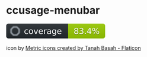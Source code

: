 # ccusage-menubar

![Coverage](docs/coverage.svg)

icon by <a href="https://www.flaticon.com/free-icons/metric" title="metric icons">Metric icons created by Tanah Basah - Flaticon</a>
